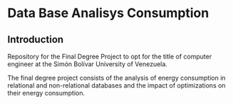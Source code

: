 # Data Base Analisys Consumption

## Introduction
Repository for the Final Degree Project to opt for the title of computer engineer at the Simón Bolívar University of Venezuela.

The final degree project consists of the analysis of energy consumption in relational and non-relational databases and the impact of optimizations on their energy consumption.


